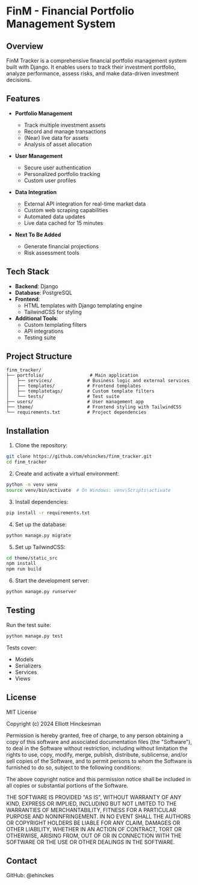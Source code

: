 # FinM - Financial Portfolio Management System

## Overview
FinM Tracker is a comprehensive financial portfolio management system built with Django. It enables users to track their investment portfolio, analyze performance, assess risks, and make data-driven investment decisions.

## Features
- **Portfolio Management**
  - Track multiple investment assets
  - Record and manage transactions
  - (Near) live data for assets
  - Analysis of asset allocation

- **User Management**
  - Secure user authentication
  - Personalized portfolio tracking
  - Custom user profiles

- **Data Integration**
  - External API integration for real-time market data
  - Custom web scraping capabilities
  - Automated data updates
  - Live data cached for 15 minutes

- **Next To Be Added**
  - Generate financial projections
  - Risk assessment tools

## Tech Stack
- **Backend**: Django
- **Database**: PostgreSQL
- **Frontend**: 
  - HTML templates with Django templating engine
  - TailwindCSS for styling
- **Additional Tools**:
  - Custom templating filters
  - API integrations
  - Testing suite

## Project Structure
```
finm_tracker/
├── portfolio/                 # Main application
│   ├── services/             # Business logic and external services
│   ├── templates/            # Frontend templates
│   ├── templatetags/         # Custom template filters
│   └── tests/                # Test suite
├── users/                    # User management app
├── theme/                    # Frontend styling with TailwindCSS
└── requirements.txt          # Project dependencies
```

## Installation

1. Clone the repository:
```bash
git clone https://github.com/ehinckes/finm_tracker.git
cd finm_tracker
```

2. Create and activate a virtual environment:
```bash
python -m venv venv
source venv/bin/activate  # On Windows: venv\Scripts\activate
```

3. Install dependencies:
```bash
pip install -r requirements.txt
```

4. Set up the database:
```bash
python manage.py migrate
```

5. Set up TailwindCSS:
```bash
cd theme/static_src
npm install
npm run build
```

6. Start the development server:
```bash
python manage.py runserver
```

## Testing
Run the test suite:
```bash
python manage.py test
```

Tests cover:
- Models
- Serializers
- Services
- Views

## License

MIT License

Copyright (c) 2024 Elliott Hinckesman

Permission is hereby granted, free of charge, to any person obtaining a copy
of this software and associated documentation files (the "Software"), to deal
in the Software without restriction, including without limitation the rights
to use, copy, modify, merge, publish, distribute, sublicense, and/or sell
copies of the Software, and to permit persons to whom the Software is
furnished to do so, subject to the following conditions:

The above copyright notice and this permission notice shall be included in all
copies or substantial portions of the Software.

THE SOFTWARE IS PROVIDED "AS IS", WITHOUT WARRANTY OF ANY KIND, EXPRESS OR
IMPLIED, INCLUDING BUT NOT LIMITED TO THE WARRANTIES OF MERCHANTABILITY,
FITNESS FOR A PARTICULAR PURPOSE AND NONINFRINGEMENT. IN NO EVENT SHALL THE
AUTHORS OR COPYRIGHT HOLDERS BE LIABLE FOR ANY CLAIM, DAMAGES OR OTHER
LIABILITY, WHETHER IN AN ACTION OF CONTRACT, TORT OR OTHERWISE, ARISING FROM,
OUT OF OR IN CONNECTION WITH THE SOFTWARE OR THE USE OR OTHER DEALINGS IN THE
SOFTWARE.

## Contact

GitHub: @ehinckes